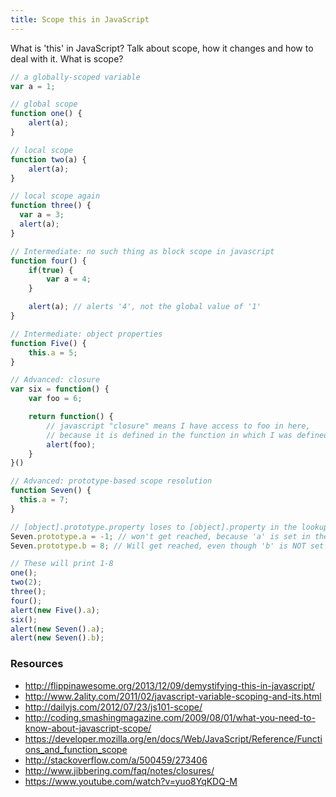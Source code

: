 ```yaml
---
title: Scope this in JavaScript
---
```


What is 'this' in JavaScript? Talk about scope, how it changes and how to deal with it. What is scope?

```javascript
// a globally-scoped variable
var a = 1;

// global scope
function one() {
    alert(a);
}

// local scope
function two(a) {
    alert(a);
}

// local scope again
function three() {
  var a = 3;
  alert(a);
}

// Intermediate: no such thing as block scope in javascript
function four() {
    if(true) {
        var a = 4;
    }

    alert(a); // alerts '4', not the global value of '1'
}

// Intermediate: object properties
function Five() {
    this.a = 5;
}

// Advanced: closure
var six = function() {
    var foo = 6;

    return function() {
        // javascript "closure" means I have access to foo in here,
        // because it is defined in the function in which I was defined.
        alert(foo);
    }
}()

// Advanced: prototype-based scope resolution
function Seven() {
  this.a = 7;
}

// [object].prototype.property loses to [object].property in the lookup chain
Seven.prototype.a = -1; // won't get reached, because 'a' is set in the constructor above.
Seven.prototype.b = 8; // Will get reached, even though 'b' is NOT set in the constructor.

// These will print 1-8
one();
two(2);
three();
four();
alert(new Five().a);
six();
alert(new Seven().a);
alert(new Seven().b);
```

### Resources

- http://flippinawesome.org/2013/12/09/demystifying-this-in-javascript/
- http://www.2ality.com/2011/02/javascript-variable-scoping-and-its.html
- http://dailyjs.com/2012/07/23/js101-scope/
- http://coding.smashingmagazine.com/2009/08/01/what-you-need-to-know-about-javascript-scope/
- https://developer.mozilla.org/en/docs/Web/JavaScript/Reference/Functions_and_function_scope
- http://stackoverflow.com/a/500459/273406
- http://www.jibbering.com/faq/notes/closures/
- https://www.youtube.com/watch?v=yuo8YqKDQ-M
